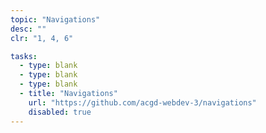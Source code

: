 ```yaml
---
topic: "Navigations"
desc: ""
clr: "1, 4, 6"

tasks:
  - type: blank
  - type: blank
  - type: blank
  - title: "Navigations"
    url: "https://github.com/acgd-webdev-3/navigations"
    disabled: true
---
```

